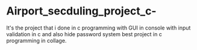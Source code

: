 # Airport_secduling_project_c-
It's the project that i done in c programming with GUI in console with input validation in c and also hide password system best project in c programming in collage.
